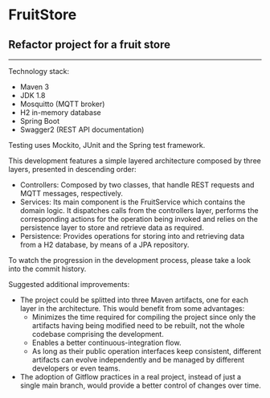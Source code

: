 # FruitStore

## Refactor project for a fruit store

---

Technology stack:

* Maven 3
* JDK 1.8
* Mosquitto (MQTT broker)
* H2 in-memory database
* Spring Boot
* Swagger2 (REST API documentation)

Testing uses Mockito, JUnit and the Spring test framework.

This development features a simple layered architecture composed by three layers, presented in descending order:

* Controllers: Composed by two classes, that handle REST requests and MQTT messages, respectively.
* Services: Its main component is the FruitService which contains the domain logic. It dispatches calls from the controllers layer, performs the corresponding actions for the operation being invoked and relies on the persistence layer to store and retrieve data as required.
* Persistence: Provides operations for storing into and retrieving data from a H2 database, by means of a JPA repository.

To watch the progression in the development process, please take a look into the commit history.

Suggested additional improvements:

* The project could be splitted into three Maven artifacts, one for each layer in the architecture. This would benefit from some advantages:
  * Minimizes the time required for compiling the project since only the artifacts having being modified need to be rebuilt, not the whole codebase comprising the development.
  * Enables a better continuous-integration flow.
  * As long as their public operation interfaces keep consistent, different artifacts can evolve independently and be managed by different developers or even teams.
* The adoption of Gitflow practices in a real project, instead of just a single main branch, would provide a better control of changes over time.

